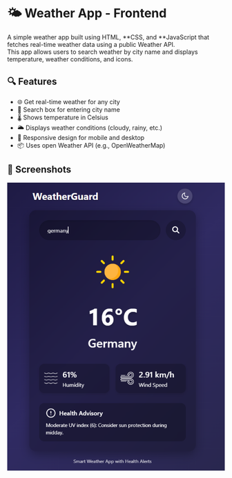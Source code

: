 # 🌤 Weather App - Frontend

A simple weather app built using HTML, **CSS, and **JavaScript that fetches real-time weather data using a public Weather API.  
This app allows users to search weather by city name and displays temperature, weather conditions, and icons.

## 🔍 Features

- 🌐 Get real-time weather for any city
- 🔎 Search box for entering city name
- 🌡 Shows temperature in Celsius
- 🌥 Displays weather conditions (cloudy, rainy, etc.)
- 📱 Responsive design for mobile and desktop
- 📦 Uses open Weather API (e.g., OpenWeatherMap)


## 📸 Screenshots

![Weather App Screenshot](image/screenshot.png)
